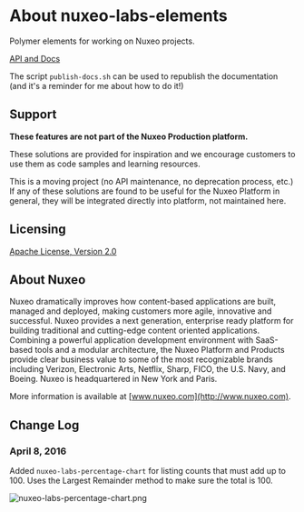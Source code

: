# About nuxeo-labs-elements

Polymer elements for working on Nuxeo projects.

[API and Docs](http://nuxeo-sandbox.github.io/nuxeo-labs-elements/)

The script `publish-docs.sh` can be used to republish the documentation (and it's a reminder for me about how to do it!)


## Support

**These features are not part of the Nuxeo Production platform.**

These solutions are provided for inspiration and we encourage customers to use them as code samples and learning resources.

This is a moving project (no API maintenance, no deprecation process, etc.) If any of these solutions are found to be useful for the Nuxeo Platform in general, they will be integrated directly into platform, not maintained here.


## Licensing

[Apache License, Version 2.0](http://www.apache.org/licenses/LICENSE-2.0)


## About Nuxeo

Nuxeo dramatically improves how content-based applications are built, managed and deployed, making customers more agile, innovative and successful. Nuxeo provides a next generation, enterprise ready platform for building traditional and cutting-edge content oriented applications. Combining a powerful application development environment with SaaS-based tools and a modular architecture, the Nuxeo Platform and Products provide clear business value to some of the most recognizable brands including Verizon, Electronic Arts, Netflix, Sharp, FICO, the U.S. Navy, and Boeing. Nuxeo is headquartered in New York and Paris.

More information is available at [www.nuxeo.com](http://www.nuxeo.com).

## Change Log

### April 8, 2016

Added `nuxeo-labs-percentage-chart` for listing counts that must add up to 100. Uses the Largest Remainder method to make sure the total is 100.

![nuxeo-labs-percentage-chart.png](nuxeo-labs-percentage-chart.png)